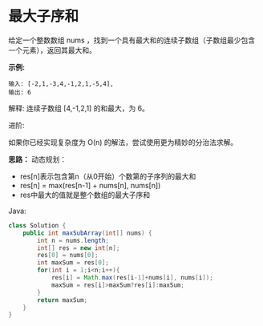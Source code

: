 # 最大子序和

给定一个整数数组 nums ，找到一个具有最大和的连续子数组（子数组最少包含一个元素），返回其最大和。

**示例:**
```
输入: [-2,1,-3,4,-1,2,1,-5,4],
输出: 6
```
解释: 连续子数组 [4,-1,2,1] 的和最大，为 6。

进阶:

如果你已经实现复杂度为 O(n) 的解法，尝试使用更为精妙的分治法求解。

**思路：**
动态规划：
- res[n]表示包含第n（从0开始）个数第的子序列的最大和
- res[n] = max(res[n-1] + nums[n], nums[n])
- res中最大的值就是整个数组的最大子序和

Java:
```java
class Solution {
    public int maxSubArray(int[] nums) {
        int n = nums.length;
        int[] res = new int[n];
        res[0] = nums[0];
        int maxSum = res[0];
        for(int i = 1;i<n;i++){
            res[i] = Math.max(res[i-1]+nums[i], nums[i]);
            maxSum = res[i]>maxSum?res[i]:maxSum;
        }
        return maxSum;
    }
}
```
